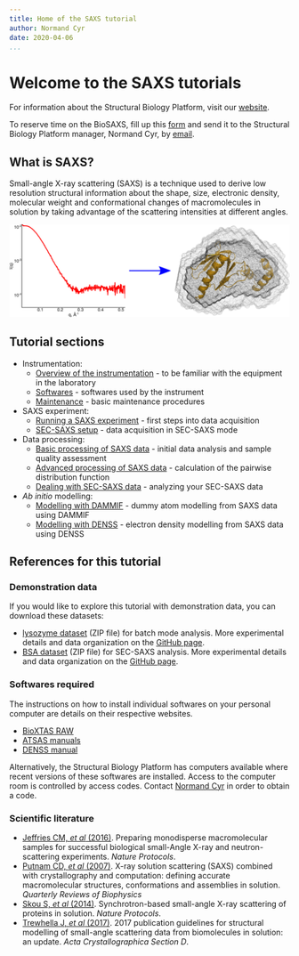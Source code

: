 ```yaml
---
title: Home of the SAXS tutorial
author: Normand Cyr
date: 2020-04-06
...
```



# Welcome to the SAXS tutorials

For information about the Structural Biology Platform, visit our [website](https://biochimie.umontreal.ca/en/scientific-platforms-bmm/structural-biology/).

To reserve time on the BioSAXS, fill up this [form](https://biochimie.umontreal.ca/wp-content/uploads/sites/37/2018/10/SAXS_time_request.pdf) and send it to the Structural Biology Platform manager, Normand Cyr, by [email](mailto:normand.cyr@umontreal.ca).


## What is SAXS?

Small-angle X-ray scattering (SAXS) is a technique used to derive low resolution structural information about the shape, size, electronic density, molecular weight and conformational changes of macromolecules in solution by taking advantage of the scattering intensities at different angles.

![](img/curve_enveloppe.png)


## Tutorial sections

- Instrumentation:
    - [Overview of the instrumentation](overview_instrumentation.md) - to be familiar with the equipment in the laboratory
    - [Softwares](details_instrument_softwares.md) - softwares used by the instrument
    - [Maintenance](maintenance.md) - basic maintenance procedures
- SAXS experiment:
    - [Running a SAXS experiment](saxs_experiment.md) - first steps into data acquisition
    - [SEC-SAXS setup](sec-saxs_setup.md) - data acquisition in SEC-SAXS mode
- Data processing:
    - [Basic processing of SAXS data](basic_data_processing.md) - initial data analysis and sample quality assessment
    - [Advanced processing of SAXS data](advanced_data_processing.md) - calculation of the pairwise distribution function
    - [Dealing with SEC-SAXS data](sec-saxs.md) - analyzing your SEC-SAXS data
- *Ab initio* modelling:
    - [Modelling with DAMMIF](modelling_with_dammif.md) - dummy atom modelling from SAXS data using DAMMIF
    - [Modelling with DENSS](modelling_with_denss.md) - electron density modelling from SAXS data using DENSS


## References for this tutorial

### Demonstration data

If you would like to explore this tutorial with demonstration data, you can download these datasets:

- [lysozyme dataset](https://github.com/BioStruct-UdeM/lysozyme_SAXS_tutorial_data/archive/v1.1.zip) (ZIP file) for batch mode analysis. More experimental details and data organization on the [GitHub page](https://github.com/BioStruct-UdeM/lysozyme_SAXS_tutorial_data).
- [BSA dataset](https://github.com/BioStruct-UdeM/BSA_SEC-SAXS_tutorial_data/archive/v1.0.zip) (ZIP file) for SEC-SAXS analysis. More experimental details and data organization on the [GitHub page](https://github.com/BioStruct-UdeM/BSA_SEC-SAXS_tutorial_data).


### Softwares required

The instructions on how to install individual softwares on your personal computer are details on their respective websites.

- [BioXTAS RAW](https://bioxtas-raw.readthedocs.io/en/latest/index.html)
- [ATSAS manuals](https://www.embl-hamburg.de/biosaxs/manuals/)
- [DENSS manual](https://www.tdgrant.com/denss/tutorial/)

Alternatively, the Structural Biology Platform has computers available where recent versions of these softwares are installed. Access to the computer room is controlled by access codes. Contact [Normand Cyr](maito:normand.cyr@umontreal.ca) in order to obtain a code.


### Scientific literature

- [Jeffries CM, *et al* (2016)](http://doi.org/10.1038/nprot.2016.113). Preparing monodisperse macromolecular samples for successful biological small-Angle X-ray and neutron-scattering experiments. *Nature Protocols*.
- [Putnam CD, *et al* (2007)](https://doi.org/10.1017/S0033583507004635). X-ray solution scattering (SAXS) combined with crystallography and computation: defining accurate macromolecular structures, conformations and assemblies in solution. *Quarterly Reviews of Biophysics*
- [Skou S, *et al* (2014)](https://doi.org/10.1038/nprot.2014.116). Synchrotron-based small-angle X-ray scattering of
proteins in solution. *Nature Protocols*.
- [Trewhella J, *et al* (2017)](https://doi.org/10.1107/S2059798317011597). 2017 publication guidelines for structural modelling of small-angle scattering data from biomolecules in solution: an update. *Acta Crystallographica Section D*.

